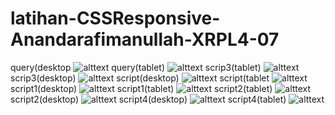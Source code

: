 # latihan-CSSResponsive-Anandarafimanullah-XRPL4-07
query(desktop
![alttext](https://github.com/Anandarafi/latihan-CSSResponsive-Anandarafimanullah-XRPL4-07/blob/master/query(desktop).PNG)
query(tablet)
![alttext](https://github.com/Anandarafi/latihan-CSSResponsive-Anandarafimanullah-XRPL4-07/blob/master/query(tablet).PNG)
scrip3(tablet)
![alttext](https://github.com/Anandarafi/latihan-CSSResponsive-Anandarafimanullah-XRPL4-07/blob/master/scrip3(tablet).PNG)
scrip3(desktop)
![alttext](https://github.com/Anandarafi/latihan-CSSResponsive-Anandarafimanullah-XRPL4-07/blob/master/scrip3(desktop).PNG)
script(desktop)
![alttext](https://github.com/Anandarafi/latihan-CSSResponsive-Anandarafimanullah-XRPL4-07/blob/master/script(desktop).PNG)
script(tablet
![alttext](https://github.com/Anandarafi/latihan-CSSResponsive-Anandarafimanullah-XRPL4-07/blob/master/script(tablet).PNG)
script1(desktop)
![alttext](https://github.com/Anandarafi/latihan-CSSResponsive-Anandarafimanullah-XRPL4-07/blob/master/script1(desktop).PNG)
script1(tablet)
![alttext](https://github.com/Anandarafi/latihan-CSSResponsive-Anandarafimanullah-XRPL4-07/blob/master/script1(tablet).PNG)
script2(tablet)
![alttext](https://github.com/Anandarafi/latihan-CSSResponsive-Anandarafimanullah-XRPL4-07/blob/master/script2(tablet).PNG)
script2(desktop)
![alttext](https://github.com/Anandarafi/latihan-CSSResponsive-Anandarafimanullah-XRPL4-07/blob/master/script2(desktop).PNG)
script4(desktop)
![alttext](https://github.com/Anandarafi/latihan-CSSResponsive-Anandarafimanullah-XRPL4-07/blob/master/script4(desktop).PNG)
script4(tablet)
![alttext](https://github.com/Anandarafi/latihan-CSSResponsive-Anandarafimanullah-XRPL4-07/blob/master/script4(tablet).PNG)
